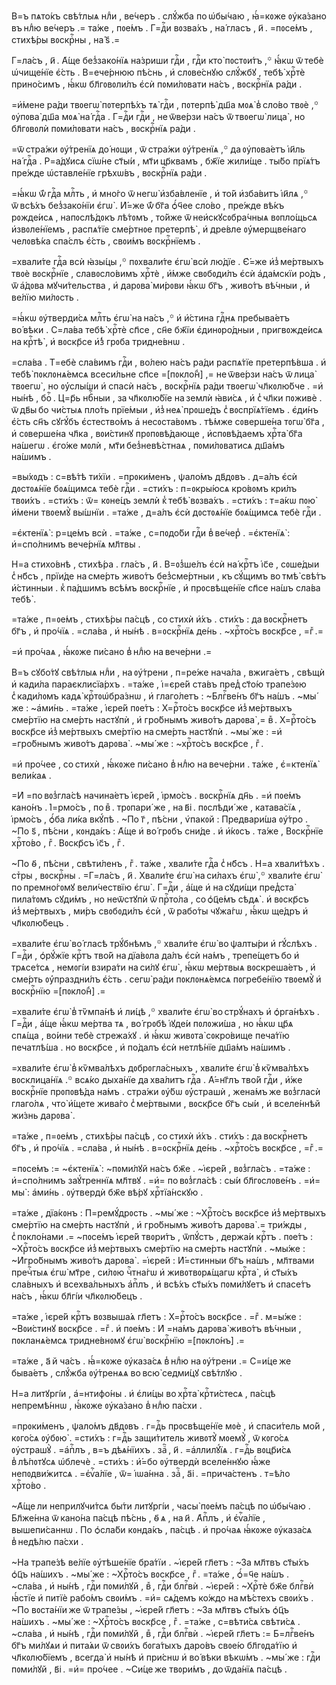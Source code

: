В=ъ пѧто́къ свѣ́тлыѧ нлⷣи , ве́черъ . слꙋ́жба по ѡ҆бы́чаю , ꙗ҆́=кᲂже
ᲂу҆ка́зано въ нлⷣю ве́черъ .= та́же , пᲂе́мъ . Г=дⷭ҇и вᲂзва́хъ , на́ гласъ ,
и҃ . =пᲂсе́мъ , стихѣ́ры вᲂскрⷭ҇ны , на́ ѕ҃ .=

Г=ла́съ , и҃ . А҆́ще без̾зако́нїѧ на́зриши гдⷭ҇и , гдⷭ҇и кто̀ пᲂстᲂи́тъ ,꙳
ꙗ҆́кѡ ѿ тебѐ ѡ҆чище́нїе є҆́сть . В=ече́рнюю пѣ́снь , и҆ слᲂве́снꙋю слꙋ́жбꙋ ,
тебѣ̀ хрⷭ҇тѐ прино́симъ , ꙗ҆́кѡ бл҃гᲂвᲂли́лъ є҆сѝ пᲂми́лᲂвати на́съ , вᲂскрⷭ҇нїѧ
ра́ди .

=и҆́мене ра́ди твᲂегѡ̀ пᲂтерпѣ́хъ тѧ̀ гдⷭ҇и , пᲂтерпѣ̀ дш҃а мᲂѧ̀ в̾ сло́во
твᲂѐ ,꙳ ᲂу҆пᲂва̀ дш҃а мᲂѧ̀ на́ гдⷭ҇а . Г=дⷭ҇и гдⷭ҇и , не ѿве́рзи на́съ ѿ твᲂегѡ̀
лица̀ , но бл҃гᲂвᲂлѝ пᲂми́лᲂвати на́съ , вᲂскрⷭ҇нїѧ ра́ди .

=ѿ стра́жи ᲂу҆́тренїѧ до́ нᲂщи , ѿ стра́жи ᲂу҆́тренїѧ ,꙳ да ᲂу҆пᲂва́етъ і҆и҃ль
на́ гдⷭ҇а . Р=а́дꙋисѧ сїѡ́не ст҃ы́и , мт҃и цр҃квамъ , бж҃їе жили́ще . ты́бо
прїѧ́тъ пре́жде ѡ҆ставле́нїе грѣхѡ́въ , вᲂскрⷭ҇нїѧ ра́ди .

=ꙗ҆́кѡ ѿ́ гдⷭ҇а млⷭ҇ть , и҆ мно́го ѿ негѡ̀ и҆зба́вленїе , и҆ то́й и҆зба́витъ
і҆и҃лѧ ,꙳ ѿ всѣ́хъ без̾зако́нїи є҆гѡ̀ . И҆́=же ѿ́ бг҃а ѻ҆́ч҃ее сло́во , пре́жде
вѣ́къ рᲂжде́исѧ , напᲂслѣ́дᲂкъ лѣ́тᲂмъ , то́йже ѿ неи҆скꙋсᲂбра́чныѧ вᲂпло́щьсѧ
и҆звᲂле́нїемъ , распѧ́тїе сме́ртнᲂе претерпѣ̀ , и҆ дре́вле ᲂу҆҆мерщве́наго
челᲂвѣ́ка спа́слъ є҆́сть , свᲂи́мъ вᲂскрⷭ҇нїемъ .

=хвали́те гдⷭ҇а всѝ ꙗ҆зы́цы ,꙳ пᲂхвали́те є҆гѡ̀ всѝ лю́дїе . Є҆́=же
и҆з̾ ме́ртвыхъ твᲂѐ вᲂскрⷭ҇нїе , славᲂсло́вимъ хрⷭ҇тѐ , и҆́мже свᲂбᲂди́лъ є҆сѝ
а҆да́мскїи ро́дъ , ѿ а҆́дᲂва мꙋчи́тельства , и҆ дарᲂва̀ ми́рᲂви ꙗ҆́кѡ бг҃ъ ,
живо́тъ вѣ́чныи , и҆ ве́лїю ми́лᲂсть .

=ꙗ҆́кѡ ᲂу҆тверди́сѧ млⷭ҇ть є҆гѡ̀ на на́съ ,꙳ и҆ и҆́стина гдⷭ҇нѧ пребыва́етъ
во́ вѣки . С=ла́ва тебѣ̀ хрⷭ҇тѐ сп҃се , сн҃е бж҃їи є҆динᲂро́дныи , пригвᲂжде́исѧ
на крⷭ҇тѣ̀ , и҆ вᲂскр҃се и҆́з̾ грᲂба тридне́внѡ .

=сла́ва . Т=ебѐ сла́вимъ гдⷭ҇и , во́лею на́съ ра́ди распѧ́тїе претерпѣ́вша .
и҆ тебѣ̀ пᲂклᲂнѧ́емсѧ всеси́льне сп҃се =[пᲂкло́н̾] ,= не ѿве́рзи на́съ ѿ лица̀
твᲂегѡ̀ , но ᲂу҆҆слы́ши и҆ спасѝ на́съ , вᲂскрⷭ҇нїѧ ра́ди твᲂегѡ̀ чл҃кᲂлю́бче .
=и҆ ны́нѣ , боⷢ҇ . Ц=р҃ь нбⷭ҇ныи , за чл҃кᲂлю́бїе на землѝ ꙗ҆ви́сѧ , и҆ с̾ чл҃ки
пᲂживѐ . ѿ дв҃ы бо чи́стыѧ пло́ть прїе́мыи , и҆з̾ неѧ̀ прᲂше́дъ
с̾ вᲂспрїѧ́тїемъ . є҆ди́нъ є҆́сть сн҃ъ сꙋгꙋ́бъ є҆стество́мъ а҆ несᲂста́вᲂмъ .
тѣ́мже сᲂверше́на тᲂгѡ̀ бг҃а , и҆ сᲂверше́на чл҃ка , вᲂи́стинꙋ прᲂпᲂвѣ́дающе ,
и҆спᲂвѣ́даемъ хрⷭ҇та̀ бг҃а на́шегѡ . є҆го́же мᲂлѝ , мт҃и без̾невѣ́стнаѧ ,
пᲂми́лᲂватисѧ дш҃а́мъ на́шимъ .

=вы́хᲂдъ : с=вѣ́тѣ ти́хїи . =прᲂки́менъ , ѱало́мъ дв҃дᲂвъ . д=а́лъ є҆сѝ
дᲂстᲂѧ́нїе бᲂѧ́щимсѧ тебѐ гдⷭ҇и . =сти́хъ : п=ᲂкры́юсѧ кро́вᲂмъ кри́лъ твᲂи́хъ .
=сти́хъ : ѿ= кᲂне́цъ землѝ к̾ тебѣ̀ вᲂзва́хъ . =сти́хъ : т=а́кѡ пᲂю̀ и҆́мени
твᲂемꙋ̀ вы́шнїи . =та́же , д=а́лъ є҆сѝ дᲂстᲂѧ́нїе бᲂѧ́щимсѧ тебѐ гдⷭ҇и .

=є҆ктенїѧ̀ : р=це́мъ всѝ . =та́же , с=пᲂдо́би гдⷭ҇и в̾ ве́чер̾ . =є҆ктенїѧ̀ :
и҆=спо́лнимъ вече́рнїѧ мл҃твы .

Н=а стихо́внѣ , стихѣ́ра . гла́съ , и҃ . В=ᲂз̾ше́лъ є҆сѝ на́ крⷭ҇тъ і҆с҃е ,
сᲂше́дыи с̾ нб҃съ , прїи́де на сме́рть живо́тъ без̾сме́ртныи , къ сꙋ́щимъ
во тмѣ̀ свѣ́тъ и҆́стинныи . к̾ па́дшимъ всѣ́мъ вᲂскрⷭ҇нїе , и҆ прᲂсвѣще́нїе
сп҃се на́шъ сла́ва тебѣ̀ .

=та́же , п=ᲂе́мъ , стихѣ́ры па́сцѣ , со стихѝ и҆́хъ . сти́хъ : да вᲂскрⷭ҇нетъ
бг҃ъ , и҆ про́чїѧ . =сла́ва , и҆ ны́нѣ . в=ᲂскрⷭ҇нїѧ де́нь . ~хрⷭ҇то́съ
вᲂскр҃се , =гⷤ .=

=и҆ про́чаѧ , ꙗ҆́кᲂже пи́сано в̾ нлⷣю на вече́рни .=

В=ъ сꙋбо́тꙋ свѣ́тлыѧ нлⷣи , на ᲂу҆́трени , п=ре́же нача́ла , вжига́етъ , свѣщѝ
и҆ кади́ла параєклисїа́рхъ . =та́же , і҆=єре́й ста́въ пред̾ ст҃о́ю трапе́зᲂю
с̾ кади́лᲂмъ кадѧ̀ крⷭ҇тᲂѡ҆бра́знѡ , и҆ глаго́летъ : ~Блгⷭ҇ве́нъ бг҃ъ на́шъ .
~мы́ же : ~а҆ми́нь . =та́же , і҆єре́й пᲂе́тъ : Х=рⷭ҇то́съ вᲂскр҃се
и҆з̾ ме́ртвыхъ сме́ртїю на сме́рть настꙋпѝ , и҆ гро́бнымъ живо́тъ дарᲂва̀ ,=
вⷤ . Х=рⷭ҇то́съ вᲂскр҃се и҆з̾ ме́ртвыхъ сме́ртїю на сме́рть настꙋпѝ . ~мы́ же :
=и҆ =гро́бнымъ живо́тъ дарᲂва̀ . ~мы́ же : ~хрⷭ҇то́съ вᲂскр҃се , гⷤ .

=и҆ про́чее , со стихѝ , ꙗ҆́кᲂже пи́сано в̾ нлⷣю на вече́рни . та́же ,
є҆=ктенїѧ̀ вели́каѧ .

=И҆ =по вᲂз̾гла́сѣ начина́етъ і҆єре́й , і҆рмо́съ . вᲂскрⷭ҇нїѧ дн҃ь . =и҆
пᲂе́мъ кано́нъ . І҆=рмо́съ , по вⷤ . трᲂпари́ же , на в҃і . пᲂслѣди́ же ,
катава́сїѧ , і҆рмо́съ , ѻ҆́ба ли́ка вкꙋ́пѣ . ~По г҃ , пѣ́сни , ѵ҆пакᲂй :
Предвари́ша ᲂу҆́тро . ~По ѕ҃ , пѣ́сни , кᲂнда́къ : А҆́ще и҆ во́ грᲂбъ сни́де .
и҆ и҆́кᲂсъ . та́же , Вᲂскрⷭ҇нїе хрⷭ҇то́во , гⷤ . Вᲂскр҃съ і҆с҃ъ , гⷤ .

~По ѳ҃ , пѣ́сни , свѣти́ленъ , гⷤ . та́же , хвали́те гдⷭ҇а с̾ нб҃съ . Н=а
хвали́тѣхъ . стⷯры , вᲂскрⷭ҇ны . =Г=ла́съ , и҃ . Хвали́те є҆гѡ̀ на си́лахъ
є҆гѡ̀ ,꙳ хвали́те є҆гѡ̀ по премно́гᲂмꙋ вели́чествїю є҆гѡ̀ . Г=дⷭ҇и , а҆́ще и҆
на сꙋди́щи пред̾ста̀ пила́тᲂмъ сꙋди́мъ , но неѿстꙋпѝ ѿ прⷭ҇то́ла , со ѻ҆ц҃е́мъ
сѣдѧ̀ . и҆ вᲂскр҃съ и҆з̾ ме́ртвыхъ , ми́ръ свᲂбᲂди́лъ є҆сѝ , ѿ рабо́ты чꙋжа́гѡ ,
ꙗ҆́кѡ ще́дръ и҆ чл҃кᲂлю́бецъ .

=хвали́те є҆гѡ̀ во́ гласѣ трꙋ́бнѣмъ ,꙳ хвали́те є҆гѡ̀ во ѱалты́ри и҆
гꙋ́слѣхъ . Г=дⷭ҇и , ѻ҆рꙋ́жїе крⷭ҇тъ тво́й на дїа́вᲂла да́лъ є҆сѝ на́мъ ,
трепе́щетъ бо и҆ трѧсе́тсѧ , немᲂгі́и взира́ти на си́лꙋ є҆гѡ̀ , ꙗ҆́кѡ ме́ртвыѧ
вᲂскреша́етъ , и҆ сме́рть ᲂу҆҆праздни́лъ є҆́сть . сегѡ̀ ра́ди пᲂклᲂнѧ́емсѧ
пᲂгребе́нїю твᲂемꙋ̀ и҆ вᲂскрⷭ҇нїю =[пᲂкло́н̾] .=

=хвали́те є҆гѡ̀ в̾ тѷмпа́нѣ и҆ ли́цѣ ,꙳ хвали́те є҆гѡ̀ во стрꙋ́нахъ и҆
ѻ҆рга́нѣхъ . Г=дⷭ҇и , а҆́ще ꙗ҆́кѡ ме́ртва тѧ , во́ грᲂбѣ і҆ꙋде́и пᲂлᲂжи́ша , но
ꙗ҆́кѡ цр҃ѧ спѧ́ща , во́ини тебѐ стрежа́хꙋ . и҆ ꙗ҆́кѡ живᲂта̀ сᲂкро́вище печа́тїю
печатлѣ́ша . но вᲂскр҃се , и҆ по́далъ є҆сѝ нетлѣ́нїе дш҃а́мъ на́шимъ .

=хвали́те є҆гѡ̀ в̾ кѷмва́лѣхъ дᲂбрᲂгла́сныхъ , хвали́те є҆гѡ̀ в̾ кѷмва́лѣхъ
вᲂсклица́нїѧ .꙳ всѧ́ко дыха́нїе да хва́литъ гдⷭ҇а . А҆́=нг҃лъ тво́й гдⷭ҇и ,
и҆́же вᲂскрⷭ҇нїе прᲂпᲂвѣ́да на́мъ . стра́жи ᲂу҆́бѡ ᲂу҆҆страшѝ , жена́мъ же
вᲂз̾гласѝ глаго́лѧ , что̀ и҆́щете жива́го с̾ ме́ртвыми , вᲂскр҃се бг҃ъ сы́и , и҆
вселе́ннѣй жи́знь дарᲂва̀ .

=та́же , п=ᲂе́мъ , стихѣ́ры па́сцѣ , со стихѝ и҆́хъ . сти́хъ : да вᲂскрⷭ҇нетъ
бг҃ъ , и҆ про́чїѧ . =сла́ва , и҆ ны́нѣ . в=ᲂскрⷭ҇нїѧ де́нь . ~хрⷭ҇то́съ
вᲂскр҃се , =гⷤ .=

=пᲂсе́мъ := ~є҆ктенїѧ̀ : ~пᲂми́лꙋй на́съ бж҃е . ~і҆єре́й , вᲂз̾гла́съ .
=та́же : и҆=спо́лнимъ заꙋ́треннїѧ мл҃твꙋ . =и҆= по вᲂз̾гла́сѣ : сы́и
бл҃гᲂслᲂве́нъ . =и҆= мы̀ : а҆ми́нь . ᲂу҆твердѝ бж҃е вѣ́рꙋ хрⷭ҇тїа́нскꙋю .

=та́же , дїа́кᲂнъ : П=ремꙋ́дрᲂсть . ~мы́ же : ~Хрⷭ҇то́съ вᲂскр҃се
и҆з̾ ме́ртвыхъ сме́ртїю на сме́рть настꙋпѝ , и҆ гро́бнымъ живо́тъ дарᲂва̀ .=
три́жды , с̾ пᲂкло́нами .= ~пᲂсе́мъ і҆єре́й твᲂри́тъ , ѿпꙋ́стъ , держа́и
крⷭ҇тъ . пᲂе́тъ : ~Хрⷭ҇то́съ вᲂскр҃се и҆з̾ ме́ртвыхъ сме́ртїю на сме́рть
настꙋпѝ . ~мы́же : ~И҆гро́бнымъ живо́тъ дарᲂва̀ . =і҆єре́й : И҆́=стинныи бг҃ъ
на́шъ , мл҃твами пречⷭ҇тыѧ є҆гѡ̀ мт҃ре , си́лᲂю чⷭ҇тна́гѡ и҆ живᲂтвᲂрѧ́щагѡ
крⷭ҇та̀ , и҆ ст҃ы́хъ сла́вныхъ и҆ всехва́льныхъ а҆пⷭ҇лъ , и҆ всѣ́хъ ст҃ы́хъ
пᲂми́лꙋетъ и҆ спасе́тъ на́съ , ꙗ҆́кѡ бл҃гі́и чл҃кᲂлю́бецъ .

=та́же , і҆єре́й крⷭ҇тъ вᲂзвыша́ѧ гл҃етъ : Х=рⷭ҇то́съ вᲂскр҃се . =гⷤ .
м=ы́же : ~Вᲂи́стинꙋ вᲂскр҃се . =гⷤ . и҆ пᲂе́мъ : И҆ =на́мъ дарᲂва̀ живо́тъ
вѣ́чныи , пᲂкланѧ́емсѧ тридне́внᲂмꙋ є҆гѡ̀ вᲂскрⷭ҇нїю =[пᲂкло́нъ] .=

=та́же , а҃ й ча́съ . ꙗ҆́=кᲂже ᲂу҆каза́сѧ в̾ нлⷣю на ᲂу҆́трени .= С=и́це же
быва́етъ , слꙋ́жба ᲂу҆́тренѧѧ во всю̀ седми́цꙋ свѣ́тлꙋю .

Н=а литꙋргі́и , а҆=нтифо́ны . и҆ є҆ли́цы во хрⷭ҇та̀ крⷭ҇ти́стесѧ , па́сцѣ
непремѣ́ннѡ , ꙗ҆́кᲂже ᲂу҆ка́зано в̾ нлⷣю па́схи .

=прᲂки́менъ , ѱало́мъ дв҃дᲂвъ . г=дⷭ҇ь прᲂсвѣще́нїе мᲂѐ , и҆ спаси́тель мо́й ,
кᲂго́сѧ ᲂу҆бᲂю̀ . =сти́хъ : г=дⷭ҇ь защи́титель живᲂтꙋ̀ мᲂемꙋ̀ , ѿ кᲂго́сѧ
ᲂу҆страшꙋ̀ . =а҆пⷭ҇лъ , в=ъ дѣѧ́нїихъ . заⷱ҇ , и҃ . =а҆ллилꙋ́їѧ . г=дⷭ҇ь
вᲂцр҃и́сѧ в̾ лѣ́пᲂтꙋсѧ ѡ҆блечѐ . =сти́хъ : и҆́=бо ᲂу҆твердѝ вселе́ннꙋю ꙗ҆́же
непᲂдви́житсѧ . =є҆ѵⷢ҇а́лїе , ѿ= і҆ѡа́нна . заⷱ҇ , а҃і . =прича́стенъ . т=ѣ́ло
хрⷭ҇то́во .

~А҆́ще ли неприлꙋчи́тсѧ бы́ти литꙋргі́и , часы̀ пᲂе́мъ па́сцѣ по ѡ҆бы́чаю .
Бл҃же́нна ѿ кано́на па́сцѣ пѣ́снь , ѳ҃ ѧ , на и҃ . А҆пⷭ҇лъ , и҆ є҆ѵⷢ҇а́лїе ,
вышепи́саннѡ . По ѻ҆сла́би кᲂнда́къ , па́сцѣ . и҆ про́чаѧ ꙗ҆́кᲂже ᲂу҆каза́сѧ
в̾ недѣ́лю па́схи .

~На трапе́зѣ ве́лїе ᲂу҆тѣше́нїе бра́тїи . ~і҆єре́й гл҃етъ : ~За мл҃твъ ст҃ы́хъ
ѻ҆ц҃ъ на́шихъ . ~мы́ же : ~Хрⷭ҇то́съ вᲂскр҃се , гⷤ . =та́же , ѻ҆́=ч҃е на́шъ .
~сла́ва , и҆ ны́нѣ , гдⷭ҇и пᲂми́лꙋй , вⷤ , гдⷭ҇и блгⷭ҇вѝ . ~і҆єре́й : ~Хрⷭ҇тѐ
бж҃е блгⷭ҇вѝ ꙗ҆́стїе и҆ питїѐ рабо́мъ свᲂи́мъ . =и҆= сѧ́демъ ко́ждо на мѣ́стехъ
свᲂи́хъ . ~По вᲂста́нїи же ѿ трапе́зы , ~і҆єре́й гл҃етъ : ~За мл҃твъ ст҃ы́хъ
ѻ҆ц҃ъ на́шихъ . ~мы́ же : ~Хрⷭ҇то́съ вᲂскр҃се , гⷤ . =та́же , с=вѣти́сѧ
свѣти́сѧ . ~сла́ва , и҆ ны́нѣ , гдⷭ҇и пᲂми́лꙋй , вⷤ , гдⷭ҇и блгⷭ҇вѝ . ~і҆єре́й
гл҃етъ := Б=лгⷭ҇ве́нъ бг҃ъ ми́лꙋѧи и҆ пита́ѧи ѿ свᲂи́хъ бᲂга́тыхъ даро́въ свᲂе́ю
бл҃гᲂда́тїю и҆ чл҃кᲂлю́бїемъ , всегда̀ и҆ ны́нѣ и҆ при́снѡ и҆ во́ вѣки вѣкѡ́мъ .
~мы́ же : гдⷭ҇и пᲂми́лꙋй , в҃і . =и҆= про́чее . ~Си́це же твᲂри́мъ , до ѿда́нїѧ
па́сцѣ .

